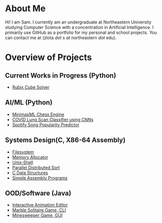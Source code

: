 # About Me
Hi! I am Sam. I currently am an undergraduate at Northeastern University studying Computer Science with a concentration in Artificial Intelligence. I primarily use GitHub as a portfolio for my personal and school projects. You can contact me at (zlota _dot_ s _at_ northeastern _dot_ edu). 
# Overview of Projects

## Current Works in Progress (Python)
- [Rubix Cube Solver](https://github.com/sam-zlota/rubix-cube)

## AI/ML (Python)
 - [MinimaxML Chess Engine](https://github.com/sam-zlota/chess-engine)
 - [COVID Lung Scan Classifier using CNNs](https://github.com/sam-zlota/covid-lung-scan-classifer)
 - [Spotify Song Popularity Predictor](https://github.com/sam-zlota/spotify-song-popularity-predictor)
## Systems Design(C, X86-64 Assembly)
 - [Filesystem](https://github.com/sam-zlota/filesystem)
 - [Memory Allocator](https://github.com/sam-zlota/Memory-Allocator)
 - [Unix-Shell](https://github.com/sam-zlota/unix-shell)
 - [Parallel Distributed Sort](https://github.com/sam-zlota/parallel-sort)
 - [C Data Structures](https://github.com/sam-zlota/data-strcutures)
 - [Simple Assembly Programs](https://github.com/sam-zlota/assembly-programs)
## OOD/Software (Java)
 - [Interactive Animation Editor](https://github.com/sam-zlota/animation-gui)
 - [Marble Solitaire Game, CLI](https://github.com/sam-zlota/marble-solitaire)
 - [Minesweeper Game, GUI](https://github.com/sam-zlota/minesweeper)



<!--
**sam-zlota/sam-zlota** is a ✨ _special_ ✨ repository because its `README.md` (this file) appears on your GitHub profile.

Here are some ideas to get you started:

- 🔭 I’m currently working on ...
- 🌱 I’m currently learning ...
- 👯 I’m looking to collaborate on ...
- 🤔 I’m looking for help with ...
- 💬 Ask me about ...
- 📫 How to reach me: ...
- 😄 Pronouns: ...
- ⚡ Fun fact: ...
-->
